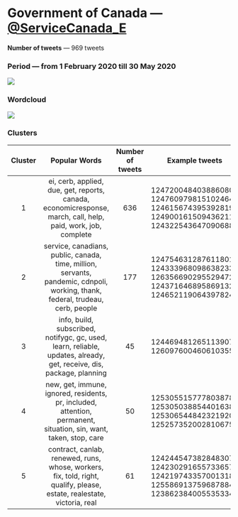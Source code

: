 # Government of Canada — [@ServiceCanada_E](https://twitter.com/ServiceCanada_E)

**Number of tweets** — 969 tweets



### Period — from 1 February 2020 till 30 May 2020



![](https://github.com/vitiugin/who/blob/master/appendix/time_series/ServiceCanada_E_timeseries.png?raw=true)



### Wordcloud

![](https://github.com/vitiugin/who/blob/master/appendix/wordclouds/ServiceCanada_E_cloud.png?raw=true)



### Clusters

| **Cluster** |                      **Popular Words**                       | **Number of tweets** | **Example tweets**                                          |
| :---------: | :----------------------------------------------------------: | :------------------: | ------------------------------------------------------------ |
|      1      | ei, cerb, applied, due, get, reports, canada, economicresponse, march, call, help, paid, work, job, complete |        636        | 1247200484038860800<br />1247609798151024640<br />1246156743953928192<br />1249001615094362112<br />1243225436470906880 |
|      2      | service, canadians, public, canada, time, million, servants, pandemic, cdnpoli, working, thank, federal, trudeau, cerb, people |        177        | 1247546312876118016<br />1243339680986382336<br />1263566902955294720<br />1243716468958691328<br />1246521190643978240 |
|      3      | info, build, subscribed, notifygc, gc, used, learn, reliable, updates, already, get, receive, dis, package, planning |        45         | 1244694812651139072<br />1260976004606103552 |
|      4      | new, get, immune, ignored, residents, pr, included, attention, permanent, situation, sin, want, taken, stop, care |         50          | 1253055157778038784<br />1253050388544016384<br />1253065448423219200<br />1252573520028106752 |
|      5      | contract, canlab, renewed, runs, whose, workers, fix, told, right, qualify, please, estate, realestate, victoria, real |         61         | 1242445473828483072<br />1242302916557336576<br />1242197433570013184<br />1255869137596878848<br />1238623840055353344 |

